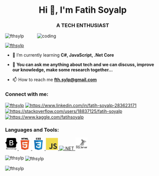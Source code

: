<h1 align="center">Hi 👋, I'm Fatih Soyalp</h1>
<h3 align="center">A TECH ENTHUSIAST</h3>
<img align="right" alt="coding" width="400" src="https://raw.githubusercontent.com/TheDudeThatCode/TheDudeThatCode/master/Assets/Developer.gif">
<p align="left"> <img src="https://komarev.com/ghpvc/?username=fthsylp&label=Profile%20views&color=0e75b6&style=flat" alt="fthsylp" /> </p>

<p align="left"> <a href="https://twitter.com/fthsylp" target="blank"><img src="https://img.shields.io/twitter/follow/fthsylp?logo=twitter&style=for-the-badge" alt="fthsylp" /></a> </p>

- 🌱 I’m currently learning **C#, JavaScript, .Net Core**

- 💬 **You can ask me anything about tech and we can discuss, improve our knowledge, make some research together...**

- 📫 How to reach me **fth.sylp@gmail.com**

<h3 align="left">Connect with me:</h3>
<p align="left">
<a href="https://twitter.com/fthsylp" target="blank"><img align="center" src="https://raw.githubusercontent.com/rahuldkjain/github-profile-readme-generator/master/src/images/icons/Social/twitter.svg" alt="fthsylp" height="30" width="40" /></a>
<a href="https://linkedin.com/in/https://www.linkedin.com/in/fatih-soyalp-283623171/" target="blank"><img align="center" src="https://raw.githubusercontent.com/rahuldkjain/github-profile-readme-generator/master/src/images/icons/Social/linked-in-alt.svg" alt="https://www.linkedin.com/in/fatih-soyalp-283623171" height="30" width="40" /></a>
<a href="https://stackoverflow.com/users/https://stackoverflow.com/users/18837125/fatih-soyalp" target="blank"><img align="center" src="https://raw.githubusercontent.com/rahuldkjain/github-profile-readme-generator/master/src/images/icons/Social/stack-overflow.svg" alt="https://stackoverflow.com/users/18837125/fatih-soyalp" height="30" width="40" /></a>
<a href="https://kaggle.com/https://www.kaggle.com/fatihsoyalp" target="blank"><img align="center" src="https://raw.githubusercontent.com/rahuldkjain/github-profile-readme-generator/master/src/images/icons/Social/kaggle.svg" alt="https://www.kaggle.com/fatihsoyalp" height="30" width="40" /></a>
</p>

<h3 align="left">Languages and Tools:</h3>
<p align="left">
  <a href="https://getbootstrap.com/" target="_blank" rel="noreferrer">
    <img src="https://raw.githubusercontent.com/devicons/devicon/master/icons/bootstrap/bootstrap-plain-wordmark.svg" alt="bootstrap" width="40" height="40"/>
  </a>
  <a href="https://www.w3.org/html/" target="_blank" rel="noreferrer">
    <img src="https://raw.githubusercontent.com/devicons/devicon/master/icons/html5/html5-original-wordmark.svg" alt="html5" width="40" height="40"/>
  </a>
  <a href="https://www.w3schools.com/css/" target="_blank" rel="noreferrer">
    <img src="https://raw.githubusercontent.com/devicons/devicon/master/icons/css3/css3-original-wordmark.svg" alt="css3" width="40" height="40"/>
  </a>
  <a href="https://developer.mozilla.org/en-US/docs/Web/JavaScript" target="_blank" rel="noreferrer">
    <img src="https://raw.githubusercontent.com/devicons/devicon/master/icons/javascript/javascript-original.svg" alt="javascript" width="40" height="40"/>
  </a>
<a href="https://dotnet.microsoft.com/" target="_blank" rel="noreferrer">
  <img src="https://raw.githubusercontent.com/your-username/your-repository-name/master/path/to/image1.svg" alt=".NET" width="40" height="40"/>
</a>
<a href="https://www.microsoft.com/en-us/sql-server" target="_blank" rel="noreferrer">
    <img src="https://raw.githubusercontent.com/devicons/devicon/master/icons/microsoftsqlserver/microsoftsqlserver-plain-wordmark.svg" alt="Microsoft SQL" width="40" height="40"/>
  </a>
</p>


<p><img align="left" src="https://github-readme-stats.vercel.app/api/top-langs?username=fthsylp&show_icons=true&locale=en&layout=compact" alt="fthsylp" /></p>

<p>&nbsp;<img align="center" src="https://github-readme-stats.vercel.app/api?username=fthsylp&show_icons=true&locale=en" alt="fthsylp" /></p>

<p><img align="center" src="https://github-readme-streak-stats.herokuapp.com/?user=fthsylp&" alt="fthsylp" /></p>
